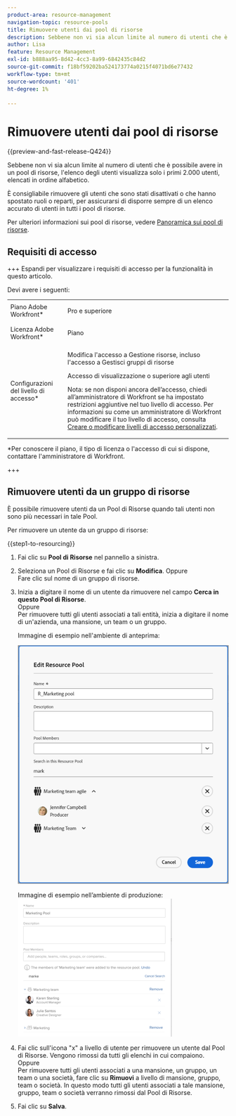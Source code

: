 ```yaml
---
product-area: resource-management
navigation-topic: resource-pools
title: Rimuovere utenti dai pool di risorse
description: Sebbene non vi sia alcun limite al numero di utenti che è possibile avere in un pool di risorse, l'elenco degli utenti visualizza solo i primi 2.000 utenti, elencati in ordine alfabetico.
author: Lisa
feature: Resource Management
exl-id: b888aa95-8d42-4cc3-8a99-6842435c84d2
source-git-commit: f18bf59202ba524173774a0215f4071bd6e77432
workflow-type: tm+mt
source-wordcount: '401'
ht-degree: 1%

---
```


# Rimuovere utenti dai pool di risorse

{{preview-and-fast-release-Q424}}

Sebbene non vi sia alcun limite al numero di utenti che è possibile avere in un pool di risorse, l&#39;elenco degli utenti visualizza solo i primi 2.000 utenti, elencati in ordine alfabetico.

È consigliabile rimuovere gli utenti che sono stati disattivati o che hanno spostato ruoli o reparti, per assicurarsi di disporre sempre di un elenco accurato di utenti in tutti i pool di risorse.

Per ulteriori informazioni sui pool di risorse, vedere [Panoramica sui pool di risorse](../../../resource-mgmt/resource-planning/resource-pools/work-with-resource-pools.md).

## Requisiti di accesso

+++ Espandi per visualizzare i requisiti di accesso per la funzionalità in questo articolo.

Devi avere i seguenti:

<table style="table-layout:auto"> 
 <col> 
 <col> 
 <tbody> 
  <tr> 
   <td role="rowheader">Piano Adobe Workfront*</td> 
   <td> <p>Pro e superiore</p> </td> 
  </tr> 
  <tr> 
   <td role="rowheader">Licenza Adobe Workfront*</td> 
   <td> <p>Piano </p> </td> 
  </tr> 
  <tr> 
   <td role="rowheader">Configurazioni del livello di accesso*</td> 
   <td> <p>Modifica l'accesso a Gestione risorse, incluso l'accesso a Gestisci gruppi di risorse</p> <p>Accesso di visualizzazione o superiore agli utenti</p> <p>Nota: se non disponi ancora dell’accesso, chiedi all’amministratore di Workfront se ha impostato restrizioni aggiuntive nel tuo livello di accesso. Per informazioni su come un amministratore di Workfront può modificare il tuo livello di accesso, consulta <a href="../../../administration-and-setup/add-users/configure-and-grant-access/create-modify-access-levels.md" class="MCXref xref">Creare o modificare livelli di accesso personalizzati</a>.</p> </td> 
  </tr> <!--
   <tr data-mc-conditions="QuicksilverOrClassic.Draft mode"> 
    <td role="rowheader">Object permissions</td> 
    <td> <p>(NOTE:&nbsp;I don't think this is needed for removing users from the pool)</p> <p>Manage permissions for the projects, templates, and users you associate the Resource Pools with</p> <p>For information on requesting additional access, see <a href="../../../workfront-basics/grant-and-request-access-to-objects/request-access.md" class="MCXref xref">Request access to objects </a>.</p> </td> 
   </tr>
  --> 
 </tbody> 
</table>

&#42;Per conoscere il piano, il tipo di licenza o l&#39;accesso di cui si dispone, contattare l&#39;amministratore di Workfront.

+++

## Rimuovere utenti da un gruppo di risorse

È possibile rimuovere utenti da un Pool di Risorse quando tali utenti non sono più necessari in tale Pool.

Per rimuovere un utente da un gruppo di risorse:

{{step1-to-resourcing}}

1. Fai clic su **Pool di Risorse** nel pannello a sinistra.
1. Seleziona un Pool di Risorse e fai clic su **Modifica**.
Oppure\
   Fare clic sul nome di un gruppo di risorse.

1. Inizia a digitare il nome di un utente da rimuovere nel campo **Cerca in questo Pool di Risorse**.\
   Oppure\
   Per rimuovere tutti gli utenti associati a tali entità, inizia a digitare il nome di un&#39;azienda, una mansione, un team o un gruppo.

   <span class="preview">Immagine di esempio nell&#39;ambiente di anteprima:<span>

   ![Rimuovi utenti dal Pool di Risorse](assets/remove-users-from-resource-pool.png)

   Immagine di esempio nell’ambiente di produzione:
   ![Ricerca nel pool di risorse](assets/search-inside-new-resource-pool-350x314.png)

1. Fai clic sull&#39;icona &quot;x&quot; a livello di utente per rimuovere un utente dal Pool di Risorse. Vengono rimossi da tutti gli elenchi in cui compaiono.\
   Oppure\
   Per rimuovere tutti gli utenti associati a una mansione, un gruppo, un team o una società, fare clic su **Rimuovi** a livello di mansione, gruppo, team o società. In questo modo tutti gli utenti associati a tale mansione, gruppo, team o società verranno rimossi dal Pool di Risorse.

1. Fai clic su **Salva**.
